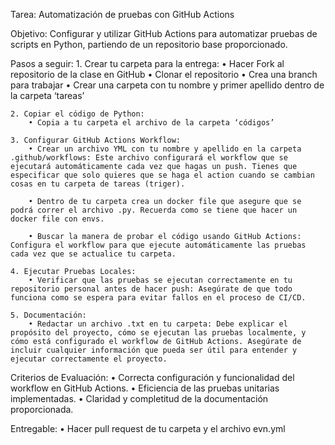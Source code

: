 Tarea: Automatización de pruebas con GitHub Actions

Objetivo: Configurar y utilizar GitHub Actions para automatizar pruebas de scripts en Python, partiendo de un repositorio base proporcionado.

Pasos a seguir:
    1. Crear tu carpeta para la entrega:
        • Hacer Fork al repositorio de la clase en GitHub
        • Clonar el repositorio
        • Crea una branch para trabajar
        • Crear una carpeta con tu nombre y primer apellido dentro de la carpeta ‘tareas’

    2. Copiar el código de Python:
        • Copia a tu carpeta el archivo de la carpeta ‘códigos’ 

    3. Configurar GitHub Actions Workflow:
        • Crear un archivo YML con tu nombre y apellido en la carpeta .github/workflows: Este archivo configurará el workflow que se ejecutará automáticamente cada vez que hagas un push. Tienes que especificar que solo quieres que se haga el action cuando se cambian cosas en tu carpeta de tareas (triger). 

        • Dentro de tu carpeta crea un docker file que asegure que se podrá correr el archivo .py. Recuerda como se tiene que hacer un docker file con envs. 

        • Buscar la manera de probar el código usando GitHub Actions: Configura el workflow para que ejecute automáticamente las pruebas cada vez que se actualice tu carpeta.

    4. Ejecutar Pruebas Locales:
        • Verificar que las pruebas se ejecutan correctamente en tu repositorio personal antes de hacer push: Asegúrate de que todo funciona como se espera para evitar fallos en el proceso de CI/CD.

    5. Documentación:
        • Redactar un archivo .txt en tu carpeta: Debe explicar el propósito del proyecto, cómo se ejecutan las pruebas localmente, y cómo está configurado el workflow de GitHub Actions. Asegúrate de incluir cualquier información que pueda ser útil para entender y ejecutar correctamente el proyecto.

Criterios de Evaluación:
    • Correcta configuración y funcionalidad del workflow en GitHub Actions.
    • Eficiencia de las pruebas unitarias implementadas.
    • Claridad y completitud de la documentación proporcionada.
 
Entregable:
    • Hacer pull request de tu carpeta y el archivo evn.yml
